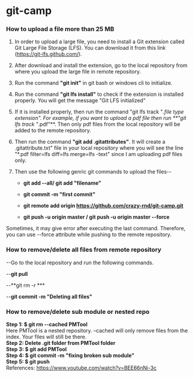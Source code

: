 # git-camp

### How to upload a file more than 25 MB

1. In order to upload a large file, you need to install a Git extension called Git Large File Storage (LFS). You can download 
it from this link (https://git-lfs.github.com/).

2. After download and install the extension, go to the local repository from where you upload the large file in remote repository.

3. Run the command **"git init"** in git bash or windows cli to initialize.

4. Run the command **"git lfs install"** to check if the extension is installed properly. You will get the message "Git LFS initialized"

5. If it is installed properly, then run the command "git lfs track "*.file type extension". For example, if you want to upload a pdf file then run **"git lfs track "*.pdf"**. Then only pdf files from the local repository will be added to the remote repository.

6. Then run the command **"git add .gitattributes"**. It will create a .gitattribute.txt" file in your local repository where you will
see the  line "*.pdf filter=lfs diff=lfs merge=lfs -text" since I am uploading pdf files only.

7. Then use the following genric git commands to upload the files--
  
   - **git add --all/ git add "filename"**
  
   - **git commit -m "first commit"**
   
   - **git remote add origin https://github.com/crazy-rnd/git-camp.git**
   
   - **git push -u origin master /  git push -u origin master --force**
   
 Sometimes, it may give error after executing the last command. Therefore, you can use --force attribute while pushing to the remote repository.


### How to remove/delete all files from remote repository

 --Go to the local repository and run the following commands.
 
 --**git pull**
 
 --**git rm -r ***
 
 --**git commit -m "Deleting all files"**
 
 ### How to remove/delete sub module or nested repo  
**Step 1: $ git rm --cached PMTool**  
Here PMTool is a nested repository. –cached will only remove files from the index. Your files will still be there.  
**Step 2: Delete .git folder from PMTool folder**  
**Step 3: $ git add PMTool**  
**Step 4: $ git commit -m "fixing broken sub module"**  
**Step 5: $ git push**  
References: https://www.youtube.com/watch?v=BEE66nNi-3c




